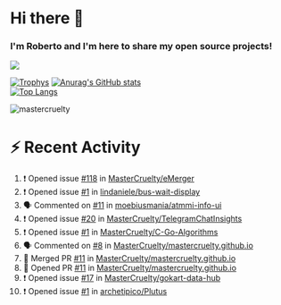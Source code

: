 # Hi there 👋
### I'm Roberto and I'm here to share my open source projects!

<img src="https://komarev.com/ghpvc/?username=mastercruelty&label=Profile views&color=0e75b6"><br>

[![Trophys](https://github-profile-trophy.vercel.app/?username=mastercruelty)](https://github.com/ryo-ma/github-profile-trophy)
[![Anurag's GitHub stats](https://github-readme-stats.vercel.app/api?username=mastercruelty&show_icons=true&theme=tokyonight)](https://github.com/anuraghazra/github-readme-stats)<br>
[![Top Langs](https://github-readme-stats.vercel.app/api/top-langs/?username=mastercruelty&langs_count=10&hide=jupyter%20notebook&exclude_repo=Alarm-project&layout=compact&theme=tokyonight)](https://github.com/anuraghazra/github-readme-stats)
<p><img align="center" src="https://github-readme-streak-stats.herokuapp.com/?user=mastercruelty&" alt="mastercruelty" /></p>

# :zap: Recent Activity
<!--START_SECTION:activity-->
1. ❗ Opened issue [#118](https://github.com/MasterCruelty/eMerger/issues/118) in [MasterCruelty/eMerger](https://github.com/MasterCruelty/eMerger)
2. ❗ Opened issue [#1](https://github.com/lindaniele/bus-wait-display/issues/1) in [lindaniele/bus-wait-display](https://github.com/lindaniele/bus-wait-display)
3. 🗣 Commented on [#11](https://github.com/moebiusmania/atmmi-info-ui/issues/11#issuecomment-2106362834) in [moebiusmania/atmmi-info-ui](https://github.com/moebiusmania/atmmi-info-ui)
4. ❗ Opened issue [#20](https://github.com/MasterCruelty/TelegramChatInsights/issues/20) in [MasterCruelty/TelegramChatInsights](https://github.com/MasterCruelty/TelegramChatInsights)
5. ❗ Opened issue [#1](https://github.com/MasterCruelty/C-Go-Algorithms/issues/1) in [MasterCruelty/C-Go-Algorithms](https://github.com/MasterCruelty/C-Go-Algorithms)
6. 🗣 Commented on [#8](https://github.com/MasterCruelty/mastercruelty.github.io/issues/8#issuecomment-2094487849) in [MasterCruelty/mastercruelty.github.io](https://github.com/MasterCruelty/mastercruelty.github.io)
7. 🎉 Merged PR [#11](https://github.com/MasterCruelty/mastercruelty.github.io/pull/11) in [MasterCruelty/mastercruelty.github.io](https://github.com/MasterCruelty/mastercruelty.github.io)
8. 💪 Opened PR [#11](https://github.com/MasterCruelty/mastercruelty.github.io/pull/11) in [MasterCruelty/mastercruelty.github.io](https://github.com/MasterCruelty/mastercruelty.github.io)
9. ❗ Opened issue [#17](https://github.com/MasterCruelty/gokart-data-hub/issues/17) in [MasterCruelty/gokart-data-hub](https://github.com/MasterCruelty/gokart-data-hub)
10. ❗ Opened issue [#1](https://github.com/archetipico/Plutus/issues/1) in [archetipico/Plutus](https://github.com/archetipico/Plutus)
<!--END_SECTION:activity-->
